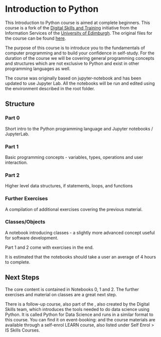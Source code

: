 # Introduction to Python
This Introduction to Python course is aimed at complete beginners. This course is a fork of the [Digital Skills and Training](https://www.ed.ac.uk/information-services/help-consultancy/is-skills) initiative from the Information Services of the [University of Edimburgh](https://www.ed.ac.uk/). The original files for the course can be found [here](https://git.ecdf.ed.ac.uk/digital_skills/python-intro).  

The purpose of this course is to introduce you to the fundamentals of computer programming and to build your confidence in self-study. For the duration of the course we will be covering general programming concepts and structures which are not exclusive to Python and exist in other programming languages as well.

The course was originally based on jupyter-notebook and has been updated to use Jupyter Lab. All the notebooks will be run and edited using the environment described in the root folder. 

## Structure

### Part 0
Short intro to the Python programming language and Jupyter notebooks / JupyterLab.

### Part 1
Basic programming concepts - variables, types, operations and user interaction.

### Part 2
Higher level data structures, if statements, loops, and functions

### Further Exercises
A compilation of additional exercises covering the previous material.

### Classes/Objects
A notebook introducing classes - a slightly more advanced concept useful for software development.

Part 1 and 2 come with exercises in the end.

It is estimated that the notebooks should take a user an average of 4 hours to complete.

## Next Steps
The core content is contained in Notebooks 0, 1 and 2. The further exercises and material on classes are a great next step.

There is a follow-up course, also part of the , also created by the Digital Skills team, which introduces the tools needed to do data science using Python. It is called Python for Data Science and runs in a similar format to this course. You can find it on event-booking: and the course materials are available through a self-enrol LEARN course, also listed under Self Enrol > IS Skills Courses.
